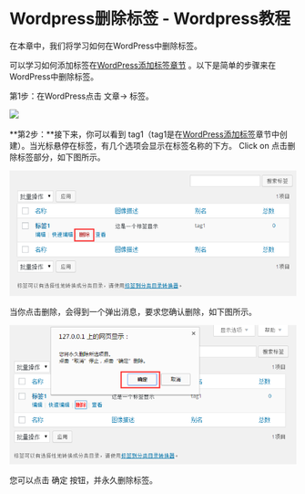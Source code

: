 # Wordpress删除标签 - Wordpress教程

在本章中，我们将学习如何在WordPress中删除标签。 

可以学习如何添加标签在[WordPress添加标签章节](http://www.yiibai.com/wordpress/wordpress_add_tags.html) 。以下是简单的步骤来在WordPress中删除标签。

第1步：在WordPress点击 文章-&gt; 标签。

![](http://www.yiibai.com../img/1-1510250R132b1.png)

**第2步：**接下来，你可以看到 tag1（tag1是在[WordPress添加标签](http://www.yiibai.com/wordpress/wordpress_add_tags.html)章节中创建）。当光标悬停在标签，有几个选项会显示在标签名称的下方。 Click on 点击删除标签部分，如下图所示。 

![](../img/1-15102509204B42.png)

当你点击删除，会得到一个弹出消息，要求您确认删除，如下图所示。

![](../img/1-15102509215c10.png)

您可以点击 确定 按钮，并永久删除标签。

 